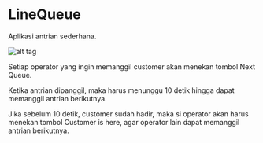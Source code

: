 LineQueue
=========

Aplikasi antrian sederhana.

![alt tag](http://www.konglie.web.id/stuff/LineQueue/Screenshot.png)

Setiap operator yang ingin memanggil customer akan menekan tombol Next Queue.

Ketika antrian dipanggil, maka harus menunggu 10 detik hingga dapat memanggil antrian berikutnya.

Jika sebelum 10 detik, customer sudah hadir, maka si operator akan harus menekan tombol Customer is here, agar operator lain dapat memanggil antrian berikutnya.
